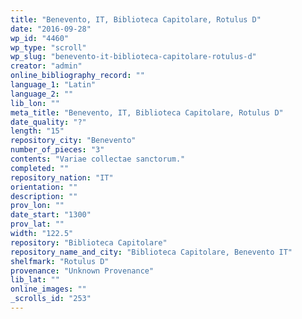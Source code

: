 ```yaml
---
title: "Benevento, IT, Biblioteca Capitolare, Rotulus D"
date: "2016-09-28"
wp_id: "4460"
wp_type: "scroll"
wp_slug: "benevento-it-biblioteca-capitolare-rotulus-d"
creator: "admin"
online_bibliography_record: ""
language_1: "Latin"
language_2: ""
lib_lon: ""
meta_title: "Benevento, IT, Biblioteca Capitolare, Rotulus D"
date_quality: "?"
length: "15"
repository_city: "Benevento"
number_of_pieces: "3"
contents: "Variae collectae sanctorum."
completed: ""
repository_nation: "IT"
orientation: ""
description: ""
prov_lon: ""
date_start: "1300"
prov_lat: ""
width: "122.5"
repository: "Biblioteca Capitolare"
repository_name_and_city: "Biblioteca Capitolare, Benevento IT"
shelfmark: "Rotulus D"
provenance: "Unknown Provenance"
lib_lat: ""
online_images: ""
_scrolls_id: "253"
---
```



